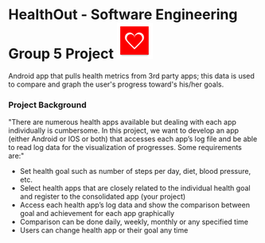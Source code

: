 # HealthOut - Software Engineering Group 5 Project ![](https://github.com/rr016/HealthOut/blob/master/app/src/main/res/mipmap-hdpi/icon_healthout.png)
Android app that pulls health metrics from 3rd party apps; this data is used to compare and graph the user's progress toward's his/her goals.



### Project Background
"There are numerous health apps available but dealing with each app individually is cumbersome. In this project, we want to develop an app (either Android or IOS or both) that accesses each app’s log file and be able to read log data for the visualization of progresses. Some requirements are:"
-	Set health goal such as number of steps per day, diet, blood pressure, etc.
-	Select health apps that are closely related to the individual health goal and register to the consolidated app (your project)
-	Access each health app’s log data and show the comparison between goal and achievement for each app graphically
-	Comparison can be done daily, weekly, monthly or any specified time
-	Users can change health app or their goal any time
